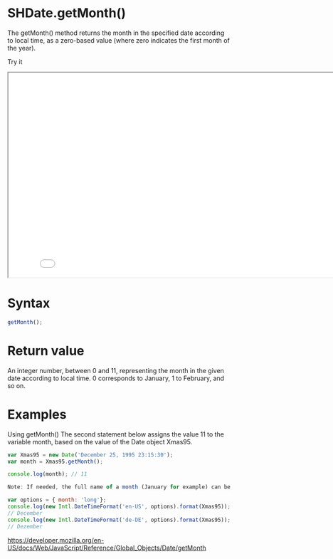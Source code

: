 # SHDate.getMonth()

The getMonth() method returns the month in the specified date according to local time, as a zero-based value (where zero indicates the first month of the year).

Try it

<iframe style="width: 830px; height: 460px;" src="/SHDateTime-js/examples/live.html?function=getHours" title="MDN Web Docs Interactive Example" loading="lazy"></iframe>
<br/>

# Syntax

```js
getMonth();
```

# Return value

An integer number, between 0 and 11, representing the month in the given date according to local time. 0 corresponds to January, 1 to February, and so on.

# Examples

Using getMonth()
The second statement below assigns the value 11 to the variable month, based on the value of the Date object Xmas95.

```js
var Xmas95 = new Date('December 25, 1995 23:15:30');
var month = Xmas95.getMonth();

console.log(month); // 11

Note: If needed, the full name of a month (January for example) can be obtained by using Intl.DateTimeFormat() with an options parameter. Using this method, internationalization is made easier:

var options = { month: 'long'};
console.log(new Intl.DateTimeFormat('en-US', options).format(Xmas95));
// December
console.log(new Intl.DateTimeFormat('de-DE', options).format(Xmas95));
// Dezember
```

https://developer.mozilla.org/en-US/docs/Web/JavaScript/Reference/Global_Objects/Date/getMonth

